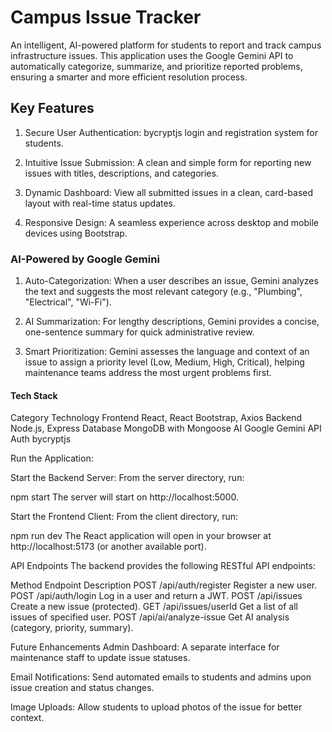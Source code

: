 # Campus Issue Tracker
An intelligent, AI-powered platform for students to report and track campus infrastructure issues. This application uses the Google Gemini API to automatically categorize, summarize, and prioritize reported problems, ensuring a smarter and more efficient resolution process.

## Key Features
1. Secure User Authentication: bycryptjs login and registration system for students.

2. Intuitive Issue Submission: A clean and simple form for reporting new issues with titles, descriptions, and categories.

3. Dynamic Dashboard: View all submitted issues in a clean, card-based layout with real-time status updates.

4. Responsive Design: A seamless experience across desktop and mobile devices using Bootstrap.

### AI-Powered by Google Gemini
1. Auto-Categorization: When a user describes an issue, Gemini analyzes the text and suggests the most relevant category (e.g., "Plumbing", "Electrical", "Wi-Fi").

2. AI Summarization: For lengthy descriptions, Gemini provides a concise, one-sentence summary for quick administrative review.

3. Smart Prioritization: Gemini assesses the language and context of an issue to assign a priority level (Low, Medium, High, Critical), helping maintenance teams address the most urgent problems first.

#### Tech Stack
Category	    Technology
Frontend	    React, React Bootstrap, Axios
Backend	        Node.js, Express
Database	    MongoDB with Mongoose
AI	            Google Gemini API
Auth	        bycryptjs




Run the Application:

Start the Backend Server: From the server directory, run:

npm start
The server will start on http://localhost:5000.

Start the Frontend Client: From the client directory, run:



npm run dev
The React application will open in your browser at http://localhost:5173 (or another available port).

API Endpoints
The backend provides the following RESTful API endpoints:

Method	Endpoint	            Description
POST	/api/auth/register	    Register a new user.
POST	/api/auth/login	        Log in a user and return a JWT.
POST	/api/issues	            Create a new issue (protected).
GET	    /api/issues/userId      Get a list of all issues of specified user.
POST	/api/ai/analyze-issue	Get AI analysis (category, priority, summary).


Future Enhancements
Admin Dashboard: A separate interface for maintenance staff to update issue statuses.

Email Notifications: Send automated emails to students and admins upon issue creation and status changes.

Image Uploads: Allow students to upload photos of the issue for better context.





